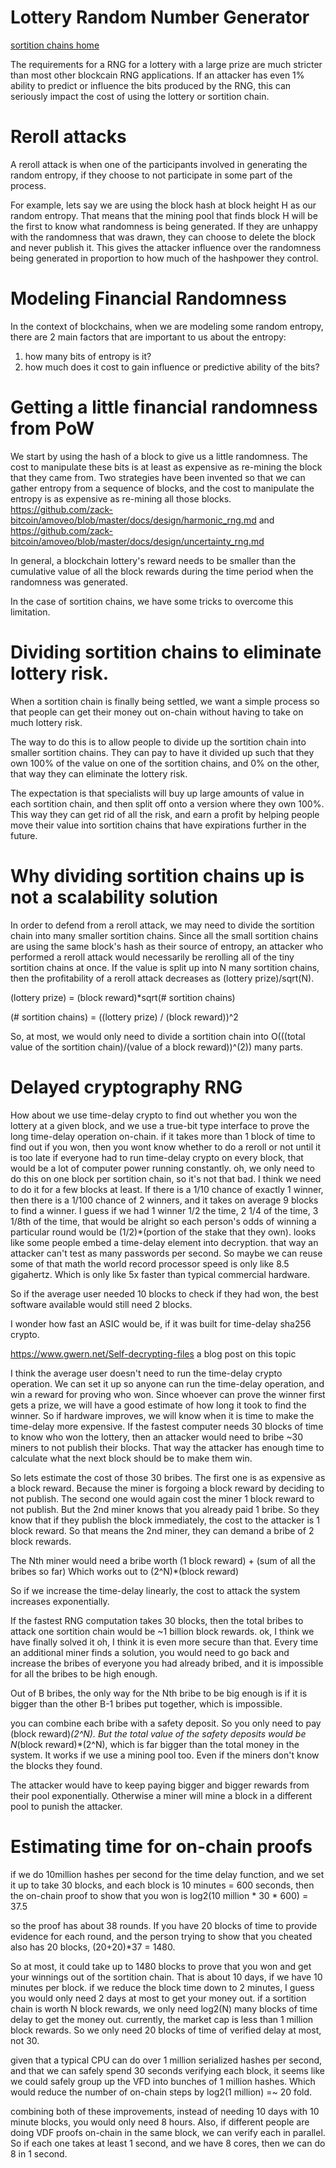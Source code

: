 Lottery Random Number Generator
============

[sortition chains home](https://github.com/zack-bitcoin/amoveo/blob/master/docs/design/sortition_chains.md)

The requirements for a RNG for a lottery with a large prize are much stricter than most other blockcain RNG applications.
If an attacker has even 1% ability to predict or influence the bits produced by the RNG, this can seriously impact the cost of using the lottery or sortition chain.

Reroll attacks
==========

A reroll attack is when one of the participants involved in generating the random entropy, if they choose to not participate in some part of the process.

For example, lets say we are using the block hash at block height H as our random entropy.
That means that the mining pool that finds block H will be the first to know what randomness is being generated. If they are unhappy with the randomness that was drawn, they can choose to delete the block and never publish it.
This gives the attacker influence over the randomness being generated in proportion to how much of the hashpower they control.

Modeling Financial Randomness
==========

In the context of blockchains, when we are modeling some random entropy, there are 2 main factors that are important to us about the entropy:
1) how many bits of entropy is it?
2) how much does it cost to gain influence or predictive ability of the bits?

Getting a little financial randomness from PoW
===========

We start by using the hash of a block to give us a little randomness. The cost to manipulate these bits is at least as expensive as re-mining the block that they came from. Two strategies have been invented so that we can gather entropy from a sequence of blocks, and the cost to manipulate the entropy is as expensive as re-mining all those blocks. https://github.com/zack-bitcoin/amoveo/blob/master/docs/design/harmonic_rng.md and https://github.com/zack-bitcoin/amoveo/blob/master/docs/design/uncertainty_rng.md

In general, a blockchain lottery's reward needs to be smaller than the cumulative value of all the block rewards during the time period when the randomness was generated.

In the case of sortition chains, we have some tricks to overcome this limitation.

Dividing sortition chains to eliminate lottery risk.
=================

When a sortition chain is finally being settled, we want a simple process so that people can get their money out on-chain without having to take on much lottery risk.

The way to do this is to allow people to divide up the sortition chain into smaller sortition chains.
They can pay to have it divided up such that they own 100% of the value on one of the sortition chains, and 0% on the other, that way they can eliminate the lottery risk.

The expectation is that specialists will buy up large amounts of value in each sortition chain, and then split off onto a version where they own 100%. This way they can get rid of all the risk, and earn a profit by helping people move their value into sortition chains that have expirations further in the future.

Why dividing sortition chains up is not a scalability solution
==============

In order to defend from a reroll attack, we may need to divide the sortition chain into many smaller sortition chains.
Since all the small sortition chains are using the same block's hash as their source of entropy, an attacker who performed a reroll attack would necessarily be rerolling all of the tiny sortition chains at once.
If the value is split up into N many sortition chains, then the profitability of a reroll attack decreases as (lottery prize)/sqrt(N).

(lottery prize) = (block reward)*sqrt(# sortition chains)

(# sortition chains) = ((lottery prize) / (block reward))^2

So, at most, we would only need to divide a sortition chain into O(((total value of the sortition chain)/(value of a block reward))^(2)) many parts.


Delayed cryptography RNG
=============

How about we use time-delay crypto to find out whether you won the lottery at a given block, and we use a true-bit type interface to prove the long time-delay operation on-chain.
if it takes more than 1 block of time to find out if you won, then you wont know whether to do a reroll or not until it is too late
if everyone had to run time-delay crypto on every block, that would be a lot of computer power running constantly.
oh, we only need to do this on one block per sortition chain, so it's not that bad.
I think we need to do it for a few blocks at least.
If there is a 1/10 chance of exactly 1 winner, then there is a 1/100 chance of 2 winners, and it takes on average 9 blocks to find a winner.
I guess if we had 1 winner 1/2 the time, 2 1/4 of the time, 3 1/8th of the time, that would be alright
so each person's odds of winning a particular round would be (1/2)*(portion of the stake that they own).
looks like some people embed a time-delay element into decryption. that way an attacker can't test as many passwords per second.
So maybe we can reuse some of that math
the world record processor speed is only like 8.5 gigahertz. Which is only like 5x faster than typical commercial hardware.

So if the average user needed 10 blocks to check if they had won, the best software available would still need 2 blocks.

I wonder how fast an ASIC would be, if it was built for time-delay sha256 crypto.

https://www.gwern.net/Self-decrypting-files a blog post on this topic

I think the average user doesn't need to run the time-delay crypto operation.
We can set it up so anyone can run the time-delay operation, and win a reward for proving who won.
Since whoever can prove the winner first gets a prize, we will have a good estimate of how long it took to find the winner. So if hardware improves, we will know when it is time to make the time-delay more expensive.
If the fastest computer needs 30 blocks of time to know who won the lottery, then an attacker would need to bribe ~30 miners to not publish their blocks. That way the attacker has enough time to calculate what the next block should be to make them win.

So lets estimate the cost of those 30 bribes.
The first one is as expensive as a block reward. Because the miner is forgoing a block reward by deciding to not publish.
The second one would again cost the miner 1 block reward to not publish. But the 2nd miner knows that you already paid 1 bribe. So they know that if they publish the block immediately, the cost to the attacker is 1 block reward. So that means the 2nd miner, they can demand a bribe of 2 block rewards.

The Nth miner would need a bribe worth (1 block reward) + (sum of all the bribes so far)
Which works out to (2^N)*(block reward)

So if we increase the time-delay linearly, the cost to attack the system increases exponentially.

If the fastest RNG computation takes 30 blocks, then the total bribes to attack one sortition chain would be ~1 billion block rewards.
ok, I think we have finally solved it
oh, I think it is even more secure than that.
Every time an additional miner finds a solution, you would need to go back and increase the bribes of everyone you had already bribed, and it is impossible for all the bribes to be high enough. 

Out of B bribes, the only way for the Nth bribe to be big enough is if it is bigger than the other B-1 bribes put together, which is impossible.


you can combine each bribe with a safety deposit.
So you only need to pay (block reward)*(2^N).
But the total value of the safety deposits would be N*(block reward)*(2^N), which is far bigger than the total money in the system.
It works if we use a mining pool too. Even if the miners don't know the blocks they found.

The attacker would have to keep paying bigger and bigger rewards from their pool exponentially. Otherwise a miner will mine a block in a different pool to punish the attacker.


Estimating time for on-chain proofs
=================

if we do 10million hashes per second for the time delay function, and we set it up to take 30 blocks, and each block is 10 minutes = 600 seconds, then the on-chain proof to show that you won is log2(10 million * 30 * 600) = 37.5

so the proof has about 38 rounds.
If you have 20 blocks of time to provide evidence for each round, and the person trying to show that you cheated also has 20 blocks, (20+20)*37 = 1480.

So at most, it could take up to 1480 blocks to prove that you won and get your winnings out of the sortition chain.
That is about 10 days, if we have 10 minutes per block.
if we reduce the block time down to 2 minutes, I guess you would only need 2 days at most to get your money out.
if a sortition chain is worth N block rewards, we only need log2(N) many blocks of time delay to get the money out.
currently, the market cap is less than 1 million block rewards. So we only need 20 blocks of time of verified delay at most, not 30.

given that a typical CPU can do over 1 million serialized hashes per second, and that we can safely spend 30 seconds verifying each block, it seems like we could safely group up the VFD into bunches of 1 million hashes. Which would reduce the number of on-chain steps by log2(1 million) =~ 20 fold.

combining both of these improvements, instead of needing 10 days with 10 minute blocks, you would only need 8 hours.
Also, if different people are doing VDF proofs on-chain in the same block, we can verify each in parallel. 
So if each one takes at least 1 second, and we have 8 cores, then we can do 8 in 1 second.




